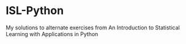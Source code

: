 # ISL-Python
My solutions to alternate exercises from An Introduction to Statistical Learning with Applications in Python
